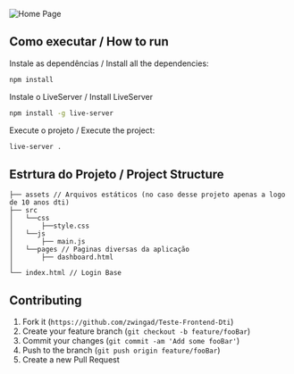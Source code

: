 ![Home Page](https://i.imgur.com/CbOLKvP.png)

## Como executar / How to run

Instale as dependências / Install all the dependencies:

```sh
npm install
```

Instale o LiveServer / Install LiveServer

```sh
npm install -g live-server
```
Execute o projeto / Execute the project:

```sh
live-server .
```


## Estrtura do Projeto / Project Structure

```
├── assets // Arquivos estáticos (no caso desse projeto apenas a logo de 10 anos dti)
├── src
│   └──css
│       ├──style.css
│   └──js
│       ├── main.js
│   └──pages // Paginas diversas da aplicação
│       ├── dashboard.html
│
└── index.html // Login Base
```

## Contributing

1. Fork it (`https://github.com/zwingad/Teste-Frontend-Dti`)
2. Create your feature branch (`git checkout -b feature/fooBar`)
3. Commit your changes (`git commit -am 'Add some fooBar'`)
4. Push to the branch (`git push origin feature/fooBar`)
5. Create a new Pull Request
